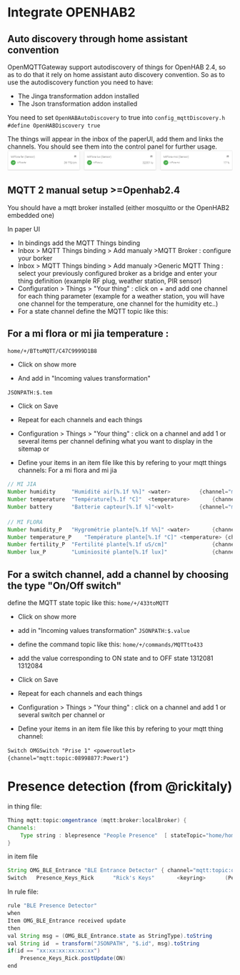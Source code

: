 # Integrate OPENHAB2

## Auto discovery through home assistant convention

OpenMQTTGateway support autodiscovery of things for OpenHAB 2.4, so as to do that it rely on home assistant auto discovery convention.
So as to use the autodiscovery function you need to have:
* The Jinga transformation addon installed
* The Json transformation addon installed

You need to set `OpenHABAutoDiscovery` to true into `config_mqttDiscovery.h`
`#define OpenHABDiscovery true`

The things will appear in the inbox of the paperUI, add them and links the channels. You should see them into the control panel for further usage.
![](../img/OpenMQTTgateway_OpenHAB_Control.png)

## MQTT 2 manual setup >=Openhab2.4
You should have a mqtt broker installed (either mosquitto or the OpenHAB2 embedded one)

In paper UI
* In bindings add the MQTT Things binding
* Inbox > MQTT Things binding > Add manualy >MQTT Broker : configure your borker
* Inbox > MQTT Things binding > Add manualy >Generic MQTT Thing : select your previously configured broker as a bridge and enter your thing definition (example RF plug, weather station, PIR sensor)
* Configuration > Things > "Your thing" : click on + and add one channel for each thing parameter (example for a weather station, you will have one channel for the temperature, one channel for the humidity etc..)
* For a state channel define the MQTT topic like this:

## For a mi flora or mi jia temperature :

`home/+/BTtoMQTT/C47C9999D1B8`

* Click on show more

* And add in "Incoming values transformation"

`JSONPATH:$.tem`

* Click on Save

* Repeat for each channels and each things
* Configuration > Things > "Your thing" : click on a channel and add 1 or several items per channel defining what you want to display in the sitemap
or
* Define your items in an item file like this by refering to your mqtt things channels:
For a mi flora and mi jia

```java
// MI JIA
Number humidity		"Humidité air[%.1f %%]" <water>		    {channel="mqtt:topic:dc2222e6:humidite-mijia"}
Number temperature 	"Température[%.1f °C]"  <temperature>	    {channel="mqtt:topic:dc2222e6:temperature-mijia"}
Number battery   	"Batterie capteur[%.1f %]"<volt>	    {channel="mqtt:topic:dc2222e6:batterie-mijia"}

// MI FLORA
Number humidity_P	"Hygrométrie plante[%.1f %%]" <water>	    {channel="mqtt:topic:1fb33334:humidite-miflora"}
Number temperature_P 	"Température plante[%.1f °C]" <temperature> {channel="mqtt:topic:1fb33334:temperature-miflora"}
Number fertility_P	"Fertilité plante[%.1f uS/cm]" 	            {channel="mqtt:topic:1fb33334:fertilite-miflora"}
Number lux_P		"Luminiosité plante[%.1f lux]"              {channel="mqtt:topic:1fb33334:lux-miflora"}
```
## For a switch channel, add a channel by choosing the type "On/Off switch"

 define the MQTT state topic like this:
`home/+/433toMQTT`

* Click on show more

* add in "Incoming values transformation"
`JSONPATH:$.value`

* define the command topic like this:
`home/+/commands/MQTTto433`

* add the value corresponding to ON state and to OFF state
1312081
1312084

* Click on Save

* Repeat for each channels and each things

* Configuration > Things > "Your thing" : click on a channel and add 1 or several switch per channel 
or
* Define your items in an item file like this by refering to your mqtt thing channel:

`Switch OMGSwitch "Prise 1" <poweroutlet> {channel="mqtt:topic:08998877:Power1"}`


# Presence detection (from @rickitaly)

in thing file:

```java
Thing mqtt:topic:omgentrance (mqtt:broker:localBroker) {
Channels:
    Type string : blepresence "People Presence"  [ stateTopic="home/home_presence/OpenMQTTGatewayEntrance"]
}
```

in item file

```java
String OMG_BLE_Entrance "BLE Entrance Detector" { channel="mqtt:topic:omgentrance:blepresence" }
Switch   Presence_Keys_Rick      "Rick's Keys"       <keyring>      (People, gKeys)        {expire="240s,OFF"}
```

In rule file:

```java
rule "BLE Presence Detector"
when
Item OMG_BLE_Entrance received update
then
val String msg = (OMG_BLE_Entrance.state as StringType).toString
val String id  = transform("JSONPATH", "$.id", msg).toString
if(id == "xx:xx:xx:xx:xx:xx")
    Presence_Keys_Rick.postUpdate(ON)
end
```


